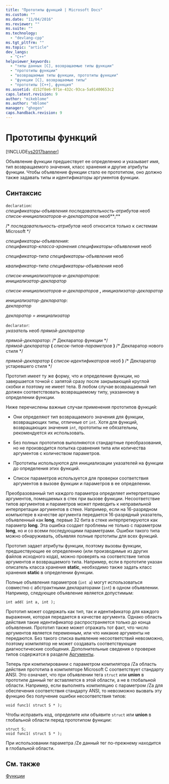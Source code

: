 ```yaml
---
title: "Прототипы функций | Microsoft Docs"
ms.custom: ""
ms.date: "11/04/2016"
ms.reviewer: ""
ms.suite: ""
ms.technology: 
  - "devlang-cpp"
ms.tgt_pltfrm: ""
ms.topic: "article"
dev_langs: 
  - "C++"
helpviewer_keywords: 
  - "типы данных [C], возвращаемые типы функции"
  - "прототипы функции"
  - "возвращаемые типы функции, прототипы функции"
  - "функции [C], возвращаемые типы"
  - "прототипы [C++], функция"
ms.assetid: d152f8e6-971e-432c-93ca-5a91400653c2
caps.latest.revision: 9
author: "mikeblome"
ms.author: "mblome"
manager: "ghogen"
caps.handback.revision: 9
---
```

# Прототипы функций
[!INCLUDE[vs2017banner](../assembler/inline/includes/vs2017banner.md)]

Объявление функции предшествует ее определению и указывает имя, тип возвращаемого значения, класс хранения и другие атрибуты функции.  Чтобы объявление функции стало ее прототипом, оно должно также задавать типы и идентификаторы аргументов функции.  
  
## Синтаксис  
 `declaration`:  
 *спецификаторы\-объявления последовательность\-атрибутов*  необ *список\-инициализаторов\-и\-деклараторов* необ**;**  
  
 \/\* *последовательность\-атрибутов* необ относится только к системам Microsoft \*\/  
  
 *спецификаторы\-объявления*:  
 *спецификатор\-класса\-хранения спецификаторы\-объявления*  необ  
  
 *спецификатор\-типа спецификаторы\-объявления*  необ  
  
 *квалификатор\-типа спецификаторы\-объявления*  необ  
  
 *список\-инициализаторов\-и\-деклараторов*:  
 *инициализатор\-декларатор*  
  
 *список\-инициализаторов\-и\-деклараторов*  **,**  *инициализатор\-декларатор*  
  
 *инициализатор\-декларатор*:  
 *декларатор*  
  
 *декларатор \= инициализатор*  
  
 `declarator`:  
 *указатель*  необ *прямой\-декларатор*  
  
 *прямой\-декларатор*: \/\* Декларатор функции \*\/  
 *прямой\-декларатор*  **\(**  *список\-типов\-параметров*  **\)**  \/\* Декларатор нового стиля \*\/  
  
 *прямой\-декларатор*  **\(**  *список\-идентификаторов*  необ **\)** \/\* Декларатор устаревшего стиля \*\/  
  
 Прототип имеет ту же форму, что и определение функции, но завершается точкой с запятой сразу после закрывающей круглой скобки и поэтому не имеет тела.  В любом случае возвращаемый тип должен соответствовать возвращаемому типу, указанному в определении функции.  
  
 Ниже перечислены важные случаи применения прототипов функций:  
  
-   Они определяют тип возвращаемого значения для функции, возвращающих типы, отличные от `int`.  Хотя для функций, возвращающих значения `int`, прототипы не обязательны, рекомендуется их использовать.  
  
-   Без полных прототипов выполняются стандартные преобразования, но не производится попытка сравнения типа или количества аргументов с количеством параметров.  
  
-   Прототипы используются для инициализации указателей на функции до определения этих функций.  
  
-   Список параметров используется для проверки соответствия аргументов в вызове функции и параметров в ее определении.  
  
 Преобразованный тип каждого параметра определяет интерпретацию аргументов, помещаемых в стек при вызове функции.  Несоответствие типов аргументов и параметров может приводить к неправильной интерпретации аргументов в стеке.  Например, если на 16\-разрядном компьютере в качестве аргумента передается 16\-разрядный указатель, объявленный как **long**, первые 32 бита в стеке интерпретируются как параметр **long**.  Эта ошибка создает проблемы не только с параметром **long**, но и со всеми последующими параметрами.  Ошибки такого типа можно обнаруживать, объявляя полные прототипы для всех функций.  
  
 Прототип задает атрибуты функции, поэтому вызовы функции, предшествующие ее определению \(или производимые из других файлов исходного кода\), можно проверять на соответствие типов аргументов и возвращаемого типа.  Например, если в прототипе указан описатель класса хранения **static**, необходимо также задать класс хранения **static** в определении функции.  
  
 Полные объявления параметров \(`int a`\) могут использоваться совместно с абстрактными деклараторами \(`int`\) в одном объявлении.  Например, следующее объявление является допустимым:  
  
```  
int add( int a, int );  
```  
  
 Прототип может содержать как тип, так и идентификатор для каждого выражения, которая передается в качестве аргумента.  Однако область действия такие идентификатор распространяется только до конца объявления.  Прототип также может отражать тот факт, что число аргументов является переменным, или что никакие аргументы не передаются.  Без такого списка выявление несоответствий невозможно, поэтому компилятор не может создавать соответствующие диагностические сообщения.  Дополнительные сведения о проверке типов содержатся в разделе [Аргументы](../c-language/arguments.md).  
  
 Теперь при компилировании с параметром компилятора \/Za область действия прототипа в компиляторе Microsoft C соответствует стандарту ANSI.  Это означает, что при объявлении тега `struct` или **union** в прототипе данный тег вставляется в этой области, а не в глобальной области.  Например, если выполнять компиляцию с параметром \/Za для обеспечения соответствия стандарту ANSI, то невозможно вызвать эту функцию без получение ошибки несоответствия типов:  
  
```  
void func1( struct S * );  
```  
  
 Чтобы исправить код, определите или объявите `struct` или **union** в глобальной области перед прототипом функции:  
  
```  
struct S;  
void func1( struct S * );  
```  
  
 При использовании параметра \/Ze данный тег по\-прежнему находится в глобальной области.  
  
## См. также  
 [Функции](../Topic/Functions%20\(C\).md)